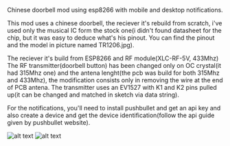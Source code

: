Chinese doorbell mod using esp8266 with mobile and desktop notifications.

This mod uses a chinese doorbell, the reciever it's rebuild from scratch, i've used only the musical IC form the stock one(i didn't found datasheet for the chip, but it was easy to deduce what's his pinout. You can find the pinout and the model in picture named TR1206.jpg).

The reciever it's build from ESP8266 and RF module(XLC-RF-5V, 433Mhz)
The RF transmitter(doorbell button) has been changed only on OC crystal(it had 315Mhz one) and the antena lenght(the pcb was build for both 315Mhz and 433Mhz), the modification consists only in removing the wire at the end of PCB antena. The transmitter uses an EV1527 with K1 and K2 pins pulled up(it can be changed and matched in sketch via data string).

For the notifications, you'll need to install pushbullet and get an api key and also create a device and get the device identification(follow the api guide given by pushbullet website).

![alt text](https://github.com/kyme32/DoorBell-ESP8266/blob/main/IMG_20210323_160359.jpg?raw=true)
![alt text](https://github.com/kyme32/DoorBell-ESP8266/blob/main/IMG_20210323_163051.jpg?raw=true)